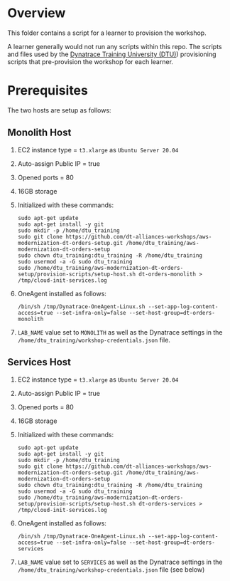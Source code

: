 # Overview

This folder contains a script for a learner to provision the workshop.

A learner generally would not run any scripts within this repo.  The scripts and files used by the [Dynatrace Training University (DTU)](https://university.dynatrace.com)) provisioning scripts that pre-provision the workshop for each learner.

# Prerequisites

The two hosts are setup as follows:

## Monolith Host

1. EC2 instance type = `t3.xlarge` as `Ubuntu Server 20.04`
1. Auto-assign Public IP = true
1. Opened ports = 80
1. 16GB storage
1. Initialized with these commands:

    ```
    sudo apt-get update
    sudo apt-get install -y git
    sudo mkdir -p /home/dtu_training
    sudo git clone https://github.com/dt-alliances-workshops/aws-modernization-dt-orders-setup.git /home/dtu_training/aws-modernization-dt-orders-setup
    sudo chown dtu_training:dtu_training -R /home/dtu_training
    sudo usermod -a -G sudo dtu_training
    sudo /home/dtu_training/aws-modernization-dt-orders-setup/provision-scripts/setup-host.sh dt-orders-monolith > /tmp/cloud-init-services.log
    ```

1. OneAgent installed as follows:

    `/bin/sh /tmp/Dynatrace-OneAgent-Linux.sh --set-app-log-content-access=true --set-infra-only=false --set-host-group=dt-orders-monolith`

1. `LAB_NAME` value set to `MONOLITH` as well as the Dynatrace settings in the `/home/dtu_training/workshop-credentials.json` file.

## Services Host

1. EC2 instance type = `t3.xlarge` as `Ubuntu Server 20.04`
1. Auto-assign Public IP = true
1. Opened ports = 80
1. 16GB storage
1. Initialized with these commands:

    ```
    sudo apt-get update
    sudo apt-get install -y git
    sudo mkdir -p /home/dtu_training
    sudo git clone https://github.com/dt-alliances-workshops/aws-modernization-dt-orders-setup.git /home/dtu_training/aws-modernization-dt-orders-setup
    sudo chown dtu_training:dtu_training -R /home/dtu_training
    sudo usermod -a -G sudo dtu_training
    sudo /home/dtu_training/aws-modernization-dt-orders-setup/provision-scripts/setup-host.sh dt-orders-services > /tmp/cloud-init-services.log
    ```

1. OneAgent installed as follows:

    `/bin/sh /tmp/Dynatrace-OneAgent-Linux.sh --set-app-log-content-access=true --set-infra-only=false --set-host-group=dt-orders-services`

1. `LAB_NAME` value set to `SERVICES` as well as the Dynatrace settings in the `/home/dtu_training/workshop-credentials.json` file (see below)